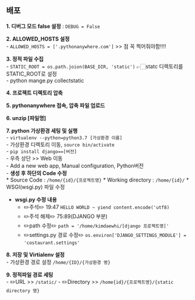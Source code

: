 ## 배포
  **1. 디버그 모드 false 설정** : `DEBUG = False`

  **2. ALLOWED_HOSTS 설정**  
    - `ALLOWED_HOSTS = ['.pythonanywhere.com']` >> 점 꼭 찍어줘야함!!!!

  **3. 정적 파일 수집**  
    - `STATIC_ROOT = os.path.joion(BASE_DIR, 'static')` 👉🏻statc 디렉토리를 STATIC_ROOT로 설정  
    - python mange.py collectstatic
  
  **4. 프로젝트 디렉토리 압축**

  **5. pythonanywhere 접속, 압축 파일 업로드**

  **6. unzip [파일명]**

  **7. python 가상환경 세팅 및 실행**  
    - `virtualenv --python=python3.7 [가상환경 이름]`  
    - 가상환경 디렉토리 이동, `source bin/activate`  
    - `pip install django==[버전]`  
    - 우측 상단 >> Web 이동  
    - Add a new web app, Manual configuration, Python버전  
    - **생성 후 하단의 Code 수정**  
      * Source Code : `/home/{id}/{프로젝트명}`
      * Working directory : `/home/{id}/`
      * WSGI(wsgi.py) 파일 수정

  - **wsgi.py 수정 내용**
    * ✏️주석✏️ 19:47  `HELLO WORLD ~ yiend content.encode('utf8)`
    * ✏️주석 해제✏️ 75:89(DJANGO 부분)
    * ✏️path 수정✏️  `path = '/home/kimdaewhi/[django 프로젝트명]'`  
    * ✏️settings.py 경로 수정✏️ `os.environ['DJANGO_SETTINGS_MODULE'] = 'costaurant.settings'`  

  **8. 저장 및 Virtialenv 설정**  
    - 가상환경 경로 설정 `/home/{ID}/{가상환경 명}`

  **9. 정적파일 경로 세팅**  
    - ✏️URL >> `/static/`
    - ✏️Directory >> `/home{id}/{프로젝트명}/{static directory 명}`